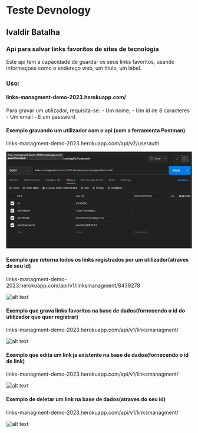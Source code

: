 # Teste Devnology
## Ivaldir Batalha

### Api para salvar links favoritos de sites de tecnologia

Este api tem a capacidade de guardar os seus links favoritos, usando informaçoes como o endereço web, um titulo, um label.

### Uso:

#### links-managment-demo-2023.herokuapp.com/

Para gravar um utilizador, requisita-se:
    - Um nome;
    - Um id de 8 caracteres
    - Um email
    - E um password

#### Exemplo gravando um utilizador com o api (com a ferramenta Postman)

links-managment-demo-2023.herokuapp.com/api/v2/userauth

![alt text](./api/exampleScreenShots/userRegistration.png?raw=true)

#### Exemplo que retorna todos os links registrados por um utilizador(atraves do seu id)

links-managment-demo-2023.herokuapp.com/api/v1/linksmanagment/8439278

![alt text](https://github.com/ivaldir301/Devnology---Teste-/main/api/exampleScreenShots/linkConsultation.png?raw=true)

#### Exemplo que grava links favoritos na base de dados(fornecendo o id do utilizador que quer registrar)

links-managment-demo-2023.herokuapp.com/api/v1/linksmanagment/

![alt text](https://github.com/ivaldir301/Devnology---Teste-/main/api/exampleScreenShots/linkRegistration.png?raw=true)

#### Exemplo que edita um link ja existente na base de dados(fornecendo o id do link)


links-managment-demo-2023.herokuapp.com/api/v1/linksmanagment/

![alt text](https://github.com/ivaldir301/Devnology---Teste-/main/api/exampleScreenShots/linkEdition.png?raw=true)

#### Exemplo de deletar um link na base de dados(atraves do seu id)

links-managment-demo-2023.herokuapp.com/api/v1/linksmanagment/

![alt text](https://github.com/ivaldir301/Devnology---Teste-/api/exampleScreenShots/linkDelition.png?raw=true)



